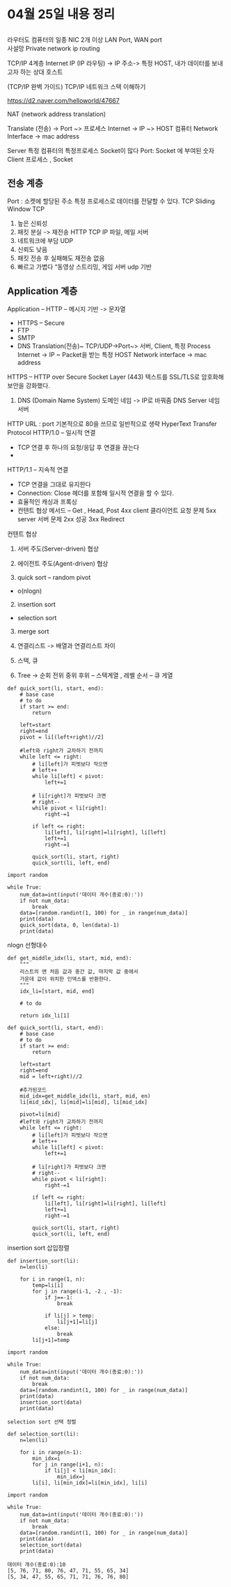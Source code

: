 # 04월 25일 내용 정리

##

라우터도 컴퓨터의 일종
NIC 2개 이상
LAN Port, WAN port	
사설망 Private network
ip routing

TCP/IP 4계층
Internet IP (IP 라우팅) -> IP 주소-> 특정 HOST, 내가 데이터를 보내고자 하는 상대 호스트

(TCP/IP 완벽 가이드)
TCP/IP 네트워크 스택 이해하기

https://d2.naver.com/helloworld/47667

NAT (network address translation)

Translate (전송) -> Port ~> 프로세스
Internet -> IP ~> HOST 컴퓨터
Network Interface -> mac address

Server
특정 컴퓨터의 특정프로세스 Socket이 많다
Port: Socket 에 부여된 숫자
Client
프로세스 , Socket
## 전송 계층
Port : 소켓에 할당된 주소 특정 프로세스로 데이터를 전달할 수 있다.
TCP Sliding Window
TCP 
1. 높은 신뢰성
2. 패킷 분실 -> 재전송
HTTP TCP IP 파일, 메일 서버
3. 네트워크에 부담
UDP
1. 신뢰도 낮음
2. 패킷 전송 후 실패해도 재전송 없음
3. 빠르고 가볍다
“동영상 스트리밍, 게임 서버 udp 기반

## Application 계층
Application – HTTP – 메시지 기반 -> 문자열 
-	HTTPS – Secure
-	FTP
-	SMTP
-	DNS
Translation(전송)~ TCP/UDP->Port~> 서버, Client, 특정 Process
Internet -> IP ~ Packet을 받는 특정 HOST
Network interface -> mac address

HTTPS – HTTP over Secure Socket Layer (443) 텍스트를 SSL/TLS로 암호화해 보안을 강화했다.

1. DNS (Domain Name System)
도메인 네임 -> IP로 바꿔줌
DNS Server 네임 서버

HTTP
URL : port 기본적으로 80을 쓰므로 일반적으로 생략
HyperText Transfer Protocol
HTTP/1.0 – 일시적 연결
-	TCP 연결 후 하나의 요청/응답 후 연결을 끊는다
-	
HTTP/1.1 – 지속적 연결
-	TCP 연결을 그대로 유지한다
-	Connection: Close 헤더를 포함해 일시적 연결을 할 수 있다.
-	효율적인 캐싱과 프록싱
-	컨텐트 협상
메서드 – Get , Head, Post
4xx client 클라이언트 요청 문제
5xx server 서버 문제
2xx 성공
3xx Redirect

컨텐트 협상
1. 서버 주도(Server-driven) 협상
2. 에이전트 주도(Agent-driven) 협상

1. quick sort – random pivot
- o(nlogn)
2. insertion sort
- selection sort
3. merge sort

1. 연결리스트 -> 배열과 연결리스트 차이
2. 스택, 큐
3. Tree -> 순회 전위 중위 후위 – 스택계열 , 레벨 순서 – 큐 게열

```
def quick_sort(li, start, end):
    # base case
    # to do
    if start >= end:
        return
    
    left=start
    right=end
    pivot = li[(left+right)//2]
    
    #left와 right가 교차하기 전까지
    while left <= right:
        # li[left]가 피벗보다 작으면
        # left++
        while li[left] < pivot:
            left+=1
        
        # li[right]가 피벗보다 크면
        # right--
        while pivot < li[right]:
            right-=1
            
        if left <= right:
            li[left], li[right]=li[right], li[left]
            left+=1
            right-=1
            
        quick_sort(li, start, right)
        quick_sort(li, left, end)

import random

while True:
    num_data=int(input('데이터 개수(종료:0):'))
    if not num_data:
        break 
    data=[random.randint(1, 100) for _ in range(num_data)]
    print(data)
    quick_sort(data, 0, len(data)-1)
    print(data)
```

nlogn
선형대수

```
def get_middle_idx(li, start, mid, end):
    """
    리스트의 맨 처음 값과 중간 값, 마지막 값 중에서
    가운데 값이 위치한 인덱스를 반환한다.
    """
    idx_li=[start, mid, end]
    
    # to do
    
    return idx_li[1]

def quick_sort(li, start, end):
    # base case
    # to do
    if start >= end:
        return
    
    left=start
    right=end
    mid = left+right)//2
    
    #추가된코드
    mid_idx=get_middle_idx(li, start, mid, en)
    li[mid_idx], li[mid]=li[mid], li[mid_idx]
    
    pivot=li[mid]
    #left와 right가 교차하기 전까지
    while left <= right:
        # li[left]가 피벗보다 작으면
        # left++
        while li[left] < pivot:
            left+=1
        
        # li[right]가 피벗보다 크면
        # right--
        while pivot < li[right]:
            right-=1
            
        if left <= right:
            li[left], li[right]=li[right], li[left]
            left+=1
            right-=1
            
        quick_sort(li, start, right)
        quick_sort(li, left, end)
```

insertion sort 삽입정렬

```
def insertion_sort(li):
    n=len(li)
    
    for i in range(1, n):
        temp=li[i]
        for j in range(i-1, -2 , -1):
            if j==-1:
                break
                
            if li[j] > temp:
                li[j+1]=li[j]
            else:
                break
        li[j+1]=temp

import random

while True:
    num_data=int(input('데이터 개수(종료:0):'))
    if not num_data:
        break
    data=[random.randint(1, 100) for _ in range(num_data)]
    print(data)
    insertion_sort(data)
    print(data)

selection sort 선택 정렬

def selection_sort(li):
    n=len(li)
    
    for i in range(n-1):
        min_idx=i
        for j in range(i+1, n):
            if li[j] < li[min_idx]:
                min_idx=j
        li[i], li[min_idx]=li[min_idx], li[i]

import random

while True:
    num_data=int(input('데이터 개수(종료:0):'))
    if not num_data:
        break
    data=[random.randint(1, 100) for _ in range(num_data)]
    print(data)
    selection_sort(data)
    print(data)

데이터 개수(종료:0):10
[5, 76, 71, 80, 76, 47, 71, 55, 65, 34]
[5, 34, 47, 55, 65, 71, 71, 76, 76, 80]
```

